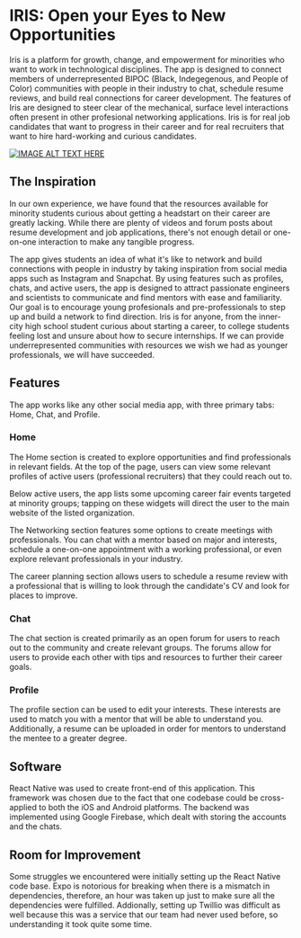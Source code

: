 # IRIS: Open your Eyes to New Opportunities

Iris is a platform for growth, change, and empowerment for minorities who want to work in technological disciplines. The app is designed to connect members of underrepresented BIPOC (Black, Indegegenous, and People of Color) communities with people in their industry to chat, schedule resume reviews, and build real connections for career development. The features of Iris are designed to steer clear of the mechanical, surface level interactions often present in other profesional networking applications. Iris is for real job candidates that want to progress in their career and for real recruiters that want to hire hard-working and curious candidates.

[![IMAGE ALT TEXT HERE](https://img.youtube.com/vi/YOUTUBE_VIDEO_ID_HERE/0.jpg)](https://youtu.be/OB6ffuNIKOg)



## The Inspiration

In our own experience, we have found that the resources available for minority students curious about getting a headstart on their career are greatly lacking. While there are plenty of videos and forum posts about resume development and job applications, there's not enough detail or one-on-one interaction to make any tangible progress.

The app gives students an idea of what it's like to network and build connections with people in industry by taking inspiration from social media apps such as Instagram and Snapchat. By using features such as profiles, chats, and active users, the app is designed to attract passionate engineers and scientists to communicate and find mentors with ease and familiarity. Our goal is to encourage young profesionals and pre-professionals to step up and build a network to find direction. Iris is for anyone, from the inner-city high school student curious about starting a career, to college students feeling lost and unsure about how to secure internships. If we can provide underrepresented communities with resources we wish we had as younger professionals, we will have succeeded.

## Features

The app works like any other social media app, with three primary tabs: Home, Chat, and Profile.

### Home

The Home section is created to explore opportunities and find professionals in relevant fields. At the top of the page, users can view some relevant profiles of active users (professional recruiters) that they could reach out to.

Below active users, the app lists some upcoming career fair events targeted at minority groups; tapping on these widgets will direct the user to the main website of the listed organization.

The Networking section features some options to create meetings with professionals. You can chat with a mentor based on major and interests, schedule a one-on-one appointment with a working professional, or even explore relevant professionals in your industry.

The career planning section allows users to schedule a resume review with a professional that is willing to look through the candidate's CV and look for places to improve.

### Chat

The chat section is created primarily as an open forum for users to reach out to the community and create relevant groups. The forums allow for users to provide each other with tips and resources to further their career goals.

### Profile

The profile section can be used to edit your interests. These interests are used to match you with a mentor that will be able to understand you. Additionally, a resume can be uploaded in order for mentors to understand the mentee to a greater degree.

## Software

React Native was used to create front-end of this application. This framework was chosen due to the fact that one codebase could be cross-applied to both the iOS and Android platforms. The backend was implemented using Google Firebase, which dealt with storing the accounts and the chats.

## Room for Improvement

Some struggles we encountered were initially setting up the React Native code base. Expo is notorious for breaking when there is a mismatch in dependencies, therefore, an hour was taken up just to make sure all the dependencies were fulfilled. Addionally, setting up Twillio was difficult as well because this was a service that our team had never used before, so understanding it took quite some time.

